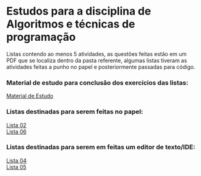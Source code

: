 <div>
<h1>
Estudos para a disciplina de Algoritmos e técnicas de programação
</h1>
<p>
Listas contendo ao menos 5 atividades, as questões feitas estão em um PDF que se localiza dentro da pasta referente, algumas listas tiveram as atividades feitas a punho no papel e posteriormente passadas para código.
</p>

<h3>
Material de estudo para conclusão dos exercícios das listas:
</h3>
<a href="https://github.com/victorcst/Algoritmos-e-tecnicas-de-programacao/tree/main/MaterialEstudo">Material de Estudo</a>

<h3>
Listas destinadas para serem feitas no papel:
</h3>
<a href="https://github.com/victorcst/Algoritmos-e-tecnicas-de-programacao/tree/main/Lista02">Lista 02</a>
</br>
<a href="https://github.com/victorcst/Algoritmos-e-tecnicas-de-programacao/tree/main/Lista06">Lista 06</a>

<h3>
Listas destinadas para serem em feitas um editor de texto/IDE:
</h3>
<a href="https://github.com/victorcst/Algoritmos-e-tecnicas-de-programacao/tree/main/Lista04">Lista 04</a> 
</br>
<a href="https://github.com/victorcst/Algoritmos-e-tecnicas-de-programacao/tree/main/Lista05">Lista 05</a>
</div>

